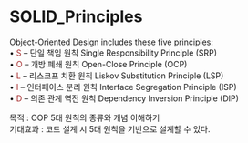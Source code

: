# SOLID_Principles
Object-Oriented Design includes these five principles:<br>
• <span style="color:brown">S</span> – 단일 책임 원칙 Single Responsibility Principle (SRP)<br>
• <span style="color:brown">O</span> – 개방 폐쇄 원칙 Open-Close Principle (OCP)<br>
• <span style="color:brown">L</span> – 리스코프 치환 원칙 Liskov Substitution Principle (LSP)<br>
• <span style="color:brown">I</span> – 인터페이스 분리 원칙 Interface Segregation Principle (ISP)<br>
• <span style="color:brown">D</span> – 의존 관계 역전 원칙 Dependency Inversion Principle (DIP)<br>

목적 : OOP 5대 원칙의 종류와 개념 이해하기<br>
기대효과 : 코드 설계 시 5대 원칙을 기반으로 설계할 수 있다.
